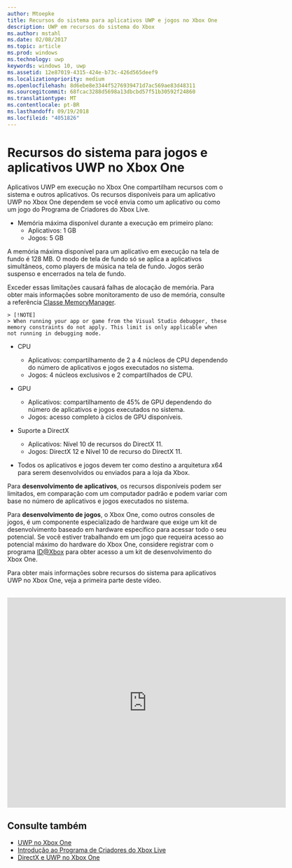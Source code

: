 ```yaml
---
author: Mtoepke
title: Recursos do sistema para aplicativos UWP e jogos no Xbox One
description: UWP em recursos do sistema do Xbox
ms.author: mstahl
ms.date: 02/08/2017
ms.topic: article
ms.prod: windows
ms.technology: uwp
keywords: windows 10, uwp
ms.assetid: 12e87019-4315-424e-b73c-426d565deef9
ms.localizationpriority: medium
ms.openlocfilehash: 8d6ebe8e3344f5276939471d7ac569ae83d48311
ms.sourcegitcommit: 68fcac3288d5698a13dbcbd57f51b30592f24860
ms.translationtype: MT
ms.contentlocale: pt-BR
ms.lasthandoff: 09/19/2018
ms.locfileid: "4051826"
---
```

# <a name="system-resources-for-uwp-apps-and-games-on-xbox-one"></a>Recursos do sistema para jogos e aplicativos UWP no Xbox One

Aplicativos UWP em execução no Xbox One compartilham recursos com o sistema e outros aplicativos. Os recursos disponíveis para um aplicativo UWP no Xbox One dependem se você envia como um aplicativo ou como um jogo do Programa de Criadores do Xbox Live.

* Memória máxima disponível durante a execução em primeiro plano:
    * Aplicativos: 1 GB
    * Jogos: 5 GB

A memória máxima disponível para um aplicativo em execução na tela de fundo é 128 MB. O modo de tela de fundo só se aplica a aplicativos simultâneos, como players de música na tela de fundo.  Jogos serão suspenso e encerrados na tela de fundo.

Exceder essas limitações causará falhas de alocação de memória. Para obter mais informações sobre monitoramento de uso de memória, consulte a referência [Classe MemoryManager](https://msdn.microsoft.com/library/windows/apps/windows.system.memorymanager.aspx).
    
    > [!NOTE]
    > When running your app or game from the Visual Studio debugger, these memory constraints do not apply. This limit is only applicable when not running in debugging mode.

* CPU
    * Aplicativos: compartilhamento de 2 a 4 núcleos de CPU dependendo do número de aplicativos e jogos executados no sistema.
    * Jogos: 4 núcleos exclusivos e 2 compartilhados de CPU.

* GPU
    * Aplicativos: compartilhamento de 45% de GPU dependendo do número de aplicativos e jogos executados no sistema.
    * Jogos: acesso completo à ciclos de GPU disponíveis.

* Suporte a DirectX
    * Aplicativos: Nível 10 de recursos do DirectX 11.
    * Jogos: DirectX 12 e Nível 10 de recurso do DirectX 11.

* Todos os aplicativos e jogos devem ter como destino a arquitetura x64 para serem desenvolvidos ou enviados para a loja da Xbox.  

Para **desenvolvimento de aplicativos**, os recursos disponíveis podem ser limitados, em comparação com um computador padrão e podem variar com base no número de aplicativos e jogos executados no sistema.

Para **desenvolvimento de jogos**, o Xbox One, como outros consoles de jogos, é um componente especializado de hardware que exige um kit de desenvolvimento baseado em hardware específico para acessar todo o seu potencial. Se você estiver trabalhando em um jogo que requeira acesso ao potencial máximo do hardware do Xbox One, considere registrar com o programa [ID@Xbox](http://www.xbox.com/Developers/id) para obter acesso a um kit de desenvolvimento do Xbox One.


Para obter mais informações sobre recursos do sistema para aplicativos UWP no Xbox One, veja a primeira parte deste vídeo.
</br>
</br>
<iframe src="https://mva.microsoft.com/en-US/training-courses-embed/developing-xbox-one-applications-16860/Video-What-s-Unique--vk0fOPf9C_2006218965" width="636" height="480" allowFullScreen frameBorder="0"></iframe>

## <a name="see-also"></a>Consulte também
- [UWP no Xbox One](index.md)
- [Introdução ao Programa de Criadores do Xbox Live](../xbox-live/get-started-with-creators/get-started-with-xbox-live-creators.md)
- [DirectX e UWP no Xbox One](https://blogs.msdn.microsoft.com/chuckw/2017/12/15/directx-and-uwp-on-xbox-one/)

